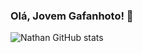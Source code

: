 ### Olá, Jovem Gafanhoto! 👋

![Nathan GitHub stats](https://github-readme-stats.vercel.app/api?username=SegmentFaultKnight&show_icons=true&theme=radical)

